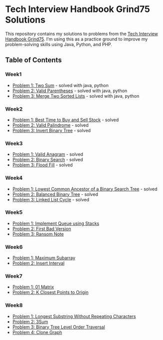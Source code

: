 # Tech Interview Handbook Grind75 Solutions

This repository contains my solutions to problems from the [Tech Interview Handbook Grind75](https://www.techinterviewhandbook.org/grind75?hours=2&difficulty=Easy&difficulty=Medium). I'm using this as a practice ground to improve my problem-solving skills using Java, Python, and PHP.

## Table of Contents

### Week1
- [Problem 1: Two Sum](./) - solved with java, python
- [Problem 2: Valid Parentheses](./) - solved with java, python
- [Problem 3: Merge Two Sorted Lists](./) - solved with java, python

### Week2
- [Problem 1: Best Time to Buy and Sell Stock](./) - solved 
- [Problem 2: Valid Palindrome](./) - solved 
- [Problem 3: Invert Binary Tree](./) - solved

### Week3
- [Problem 1: Valid Anagram](./) - solved 
- [Problem 2: Binary Search](./) - solved 
- [Problem 3: Flood Fill](./) - solved 

### Week4
- [Problem 1: Lowest Common Ancestor of a Binary Search Tree](./) - solved 
- [Problem 2: Balanced Binary Tree](./) - solved 
- [Problem 3: Linked List Cycle](./) - solved

### Week5
- [Problem 1: Implement Queue using Stacks](./)
- [Problem 2: First Bad Version](./)
- [Problem 3: Ransom Note](./)

### Week6
- [Problem 1: Maximum Subarray](./)
- [Problem 2: Insert Interval](./)

### Week7
- [Problem 1: 01 Matrix](./)
- [Problem 2: K Closest Points to Origin](./)

### Week8
- [Problem 1: Longest Substring Without Repeating Characters](./)
- [Problem 2: 3Sum](./)
- [Problem 3: Binary Tree Level Order Traversal](./)
- [Problem 4: Clone Graph](./)
